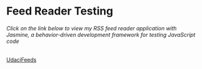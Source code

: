 # Feed Reader Testing 

<h6>Click on the link below to view my RSS feed reader application with Jasmine, a behavior-driven development framework for testing JavaScript code</h6>

<a href ="http://timmyhall.github.io/frontend-nanodegree-feedreader/">UdaciFeeds</a>
